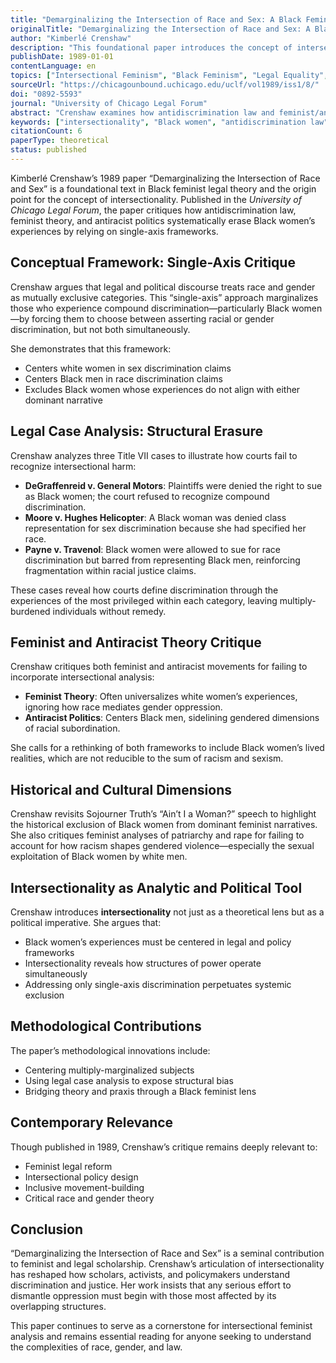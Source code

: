 ```yaml
---
title: "Demarginalizing the Intersection of Race and Sex: A Black Feminist Critique of Antidiscrimination Doctrine, Feminist Theory and Antiracist Politics"
originalTitle: "Demarginalizing the Intersection of Race and Sex: A Black Feminist Critique of Antidiscrimination Doctrine, Feminist Theory and Antiracist Politics"
author: "Kimberlé Crenshaw"
description: "This foundational paper introduces the concept of intersectionality through a Black feminist critique of antidiscrimination law, feminist theory, and antiracist politics. Crenshaw argues that the single-axis framework used in legal and political discourse marginalizes Black women by failing to account for the compound nature of race and gender discrimination."
publishDate: 1989-01-01
contentLanguage: en
topics: ["Intersectional Feminism", "Black Feminism", "Legal Equality", "Patriarchy Critique", "Epistemic Colonialism Critique"]
sourceUrl: "https://chicagounbound.uchicago.edu/uclf/vol1989/iss1/8/"
doi: "0892-5593"
journal: "University of Chicago Legal Forum"
abstract: "Crenshaw examines how antidiscrimination law and feminist/antiracist frameworks fail to address the unique experiences of Black women. Through analysis of legal cases and theoretical discourse, she demonstrates how Black women's claims are often dismissed or distorted due to the dominant reliance on single-axis categories. She calls for a rethinking of legal and political frameworks to include intersectional experiences and critiques the exclusionary tendencies of both feminist and antiracist movements."
keywords: ["intersectionality", "Black women", "antidiscrimination law", "feminist theory", "critical race theory"]
citationCount: 6
paperType: theoretical
status: published
---
```


Kimberlé Crenshaw’s 1989 paper “Demarginalizing the Intersection of Race and Sex” is a foundational text in Black feminist legal theory and the origin point for the concept of intersectionality. Published in the *University of Chicago Legal Forum*, the paper critiques how antidiscrimination law, feminist theory, and antiracist politics systematically erase Black women’s experiences by relying on single-axis frameworks.

## Conceptual Framework: Single-Axis Critique

Crenshaw argues that legal and political discourse treats race and gender as mutually exclusive categories. This “single-axis” approach marginalizes those who experience compound discrimination—particularly Black women—by forcing them to choose between asserting racial or gender discrimination, but not both simultaneously.

She demonstrates that this framework:
- Centers white women in sex discrimination claims
- Centers Black men in race discrimination claims
- Excludes Black women whose experiences do not align with either dominant narrative

## Legal Case Analysis: Structural Erasure

Crenshaw analyzes three Title VII cases to illustrate how courts fail to recognize intersectional harm:

- **DeGraffenreid v. General Motors**: Plaintiffs were denied the right to sue as Black women; the court refused to recognize compound discrimination.
- **Moore v. Hughes Helicopter**: A Black woman was denied class representation for sex discrimination because she had specified her race.
- **Payne v. Travenol**: Black women were allowed to sue for race discrimination but barred from representing Black men, reinforcing fragmentation within racial justice claims.

These cases reveal how courts define discrimination through the experiences of the most privileged within each category, leaving multiply-burdened individuals without remedy.

## Feminist and Antiracist Theory Critique

Crenshaw critiques both feminist and antiracist movements for failing to incorporate intersectional analysis:

- **Feminist Theory**: Often universalizes white women’s experiences, ignoring how race mediates gender oppression.
- **Antiracist Politics**: Centers Black men, sidelining gendered dimensions of racial subordination.

She calls for a rethinking of both frameworks to include Black women’s lived realities, which are not reducible to the sum of racism and sexism.

## Historical and Cultural Dimensions

Crenshaw revisits Sojourner Truth’s “Ain’t I a Woman?” speech to highlight the historical exclusion of Black women from dominant feminist narratives. She also critiques feminist analyses of patriarchy and rape for failing to account for how racism shapes gendered violence—especially the sexual exploitation of Black women by white men.

## Intersectionality as Analytic and Political Tool

Crenshaw introduces **intersectionality** not just as a theoretical lens but as a political imperative. She argues that:

- Black women’s experiences must be centered in legal and policy frameworks
- Intersectionality reveals how structures of power operate simultaneously
- Addressing only single-axis discrimination perpetuates systemic exclusion

## Methodological Contributions

The paper’s methodological innovations include:
- Centering multiply-marginalized subjects
- Using legal case analysis to expose structural bias
- Bridging theory and praxis through a Black feminist lens

## Contemporary Relevance

Though published in 1989, Crenshaw’s critique remains deeply relevant to:
- Feminist legal reform
- Intersectional policy design
- Inclusive movement-building
- Critical race and gender theory

## Conclusion

“Demarginalizing the Intersection of Race and Sex” is a seminal contribution to feminist and legal scholarship. Crenshaw’s articulation of intersectionality has reshaped how scholars, activists, and policymakers understand discrimination and justice. Her work insists that any serious effort to dismantle oppression must begin with those most affected by its overlapping structures.

This paper continues to serve as a cornerstone for intersectional feminist analysis and remains essential reading for anyone seeking to understand the complexities of race, gender, and law.
